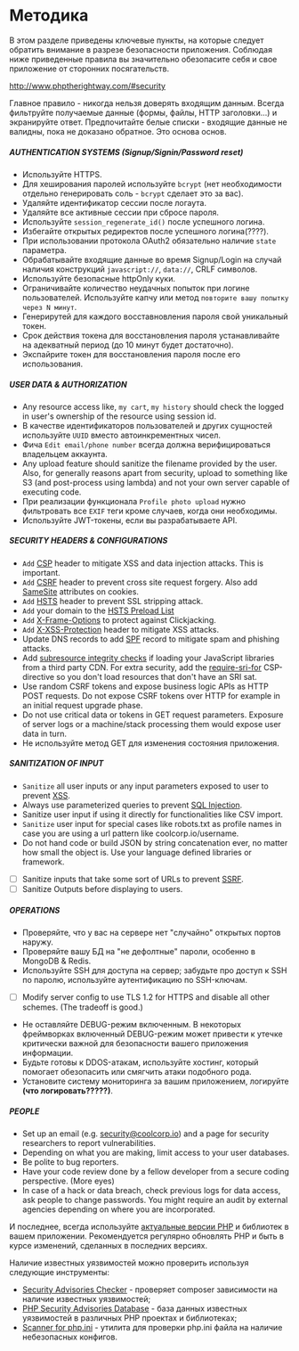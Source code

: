 # Методика

В этом разделе приведены ключевые пункты, на которые следует обратить внимание в разрезе безопасности приложения. Соблюдая ниже приведенные правила вы значительно обезопасите себя и свое приложение от сторонних посягательств.

http://www.phptherightway.com/#security

Главное правило - никогда нельзя доверять входящим данным.
Всегда фильтруйте получаемые данные (формы, файлы, HTTP заголовки...) и экранируйте ответ.
Предпочитайте белые списки - входящие данные не валидны, пока не доказано обратное. Это основа основ.

##### AUTHENTICATION SYSTEMS (Signup/Signin/Password reset) 
- Используйте HTTPS.
- Для хеширования паролей используйте `bcrypt` (нет необходимости отдельно генерировать соль - `bcrypt` сделает это за вас).
- Удаляйте идентификатор сессии после логаута.
- Удаляйте все активные сессии при сбросе пароля.
- Используйте `session_regenerate_id()` после успешного логина.
- Избегайте открытых редиректов после успешного логина(????).
- При использовании протокола OAuth2 обязательно наличие `state` параметра.
- Обрабатывайте входящие данные во время Signup/Login на случай наличия конструкций `javascript://`, `data://`, CRLF символов. 
- Используйте безопасные httpOnly куки.
- Ограничивайте количество неудачных попыток при логине пользователей. Используйте капчу или метод `повторите вашу попытку через N минут`.
- Генерирутей для каждого восставновления пароля свой уникальный токен.
- Срок действия токена для восстановления пароля устанавливайте на адекватный период (до 10 минут будет достаточно).
- Экспайрите токен для восстановления пароля после его использования.


##### USER DATA & AUTHORIZATION
- Any resource access like, `my cart`, `my history` should check the logged in user's ownership of the resource using session id.
- В качестве идентификаторов пользователей и других сущностей используйте `UUID` вместо автоинкрементных чисел.
- Фича `Edit email/phone number` всегда должна верифицироваться владельцем аккаунта. 
- Any upload feature should sanitize the filename provided by the user. Also, for generally reasons apart from security, upload to something like S3 (and post-process using lambda) and not your own server capable of executing code.  
- При реализации функционала `Profile photo upload` нужно фильтровать все `EXIF` теги кроме случаев, когда они необходимы.
- Используйте JWT-токены, если вы разрабатываете API.

##### SECURITY HEADERS & CONFIGURATIONS
- `Add` [CSP](https://en.wikipedia.org/wiki/Content_Security_Policy) header to mitigate XSS and data injection attacks. This is important.
- `Add` [CSRF](https://en.wikipedia.org/wiki/Cross-site_request_forgery) header to prevent cross site request forgery. Also add [SameSite](https://tools.ietf.org/html/draft-ietf-httpbis-cookie-same-site-00) attributes on cookies.
- `Add` [HSTS](https://en.wikipedia.org/wiki/HTTP_Strict_Transport_Security) header to prevent SSL stripping attack.
- `Add` your domain to the [HSTS Preload List](https://hstspreload.appspot.com/)
- `Add` [X-Frame-Options](https://en.wikipedia.org/wiki/Clickjacking#X-Frame-Options) to protect against Clickjacking.
- `Add` [X-XSS-Protection](https://www.owasp.org/index.php/OWASP_Secure_Headers_Project#X-XSS-Protection) header to mitigate XSS attacks.
- Update DNS records to add [SPF](https://en.wikipedia.org/wiki/Sender_Policy_Framework) record to mitigate spam and phishing attacks.
- Add [subresource integrity checks](https://en.wikipedia.org/wiki/Subresource_Integrity) if loading your JavaScript libraries from a third party CDN. For extra security, add the [require-sri-for](https://w3c.github.io/webappsec-subresource-integrity/#parse-require-sri-for) CSP-directive so you don't load resources that don't have an SRI sat.  
- Use random CSRF tokens and expose business logic APIs as HTTP POST requests. Do not expose CSRF tokens over HTTP for example in an initial request upgrade phase.
- Do not use critical data or tokens in GET request parameters. Exposure of server logs or a machine/stack processing them would expose user data in turn.  
- Не используйте метод GET для изменения состояния приложения.
  
  
##### SANITIZATION OF INPUT
- `Sanitize` all user inputs or any input parameters exposed to user to prevent [XSS](https://en.wikipedia.org/wiki/Cross-site_scripting).
- Always use parameterized queries to prevent [SQL Injection](https://en.wikipedia.org/wiki/SQL_injection).  
- Sanitize user input if using it directly for functionalities like CSV import.
- `Sanitize` user input for special cases like robots.txt as profile names in case you are using a url pattern like coolcorp.io/username. 
- Do not hand code or build JSON by string concatenation ever, no matter how small the object is. Use your language defined libraries or framework.
- [ ] Sanitize inputs that take some sort of URLs to prevent [SSRF](https://docs.google.com/document/d/1v1TkWZtrhzRLy0bYXBcdLUedXGb9njTNIJXa3u9akHM/edit#heading=h.t4tsk5ixehdd).
- [ ] Sanitize Outputs before displaying to users.

##### OPERATIONS
- Проверяйте, что у вас на сервере нет "случайно" открытых портов наружу.
- Проверяйте вашу БД на "не дефолтные" пароли, особенно в MongoDB & Redis.
- Используйте SSH для доступа на сервер; забудьте про доступ к SSH по паролю, используйте аутентификацию по SSH-ключам.
- [ ] Modify server config to use TLS 1.2 for HTTPS and disable all other schemes. (The tradeoff is good.)
- Не оставляйте DEBUG-режим включенным. В некоторых фреймворках включенный DEBUG-режим может привести к утечке критически важной для безопасности вашего приложения информации.
- Будьте готовы к DDOS-атакам, используйте хостинг, который помогает обезопасить или смягчить атаки подобного рода.
- Установите систему мониторинга за вашим приложением, логируйте **(что логировать?????)**.

##### PEOPLE
- Set up an email (e.g. security@coolcorp.io) and a page for security researchers to report vulnerabilities.
- Depending on what you are making, limit access to your user databases.
- Be polite to bug reporters.
- Have your code review done by a fellow developer from a secure coding perspective. (More eyes)
-  In case of a hack or data breach, check previous logs for data access, ask people to change passwords. You might require an audit by external agencies depending on where you are incorporated.  


И последнее, всегда используйте [актуальные версии PHP](https://secure.php.net/supported-versions.php) и библиотек в вашем приложении. Рекомендуется регулярно обновлять PHP и быть в курсе изменений, сделанных в последних версиях.

Наличие известных уязвимостей можно проверить используя следующие инструменты:
  - [Security Advisories Checker](https://security.sensiolabs.org) - проверяет composer зависимости на наличие известных уязвимостей;
  - [PHP Security Advisories Database](https://github.com/FriendsOfPHP/security-advisories) - база данных известных уязвимостей в различных PHP проектах и библиотеках;
  - [Scanner for php.ini](https://github.com/psecio/iniscan) - утилита для проверки php.ini файла на наличие небезопасных конфигов.